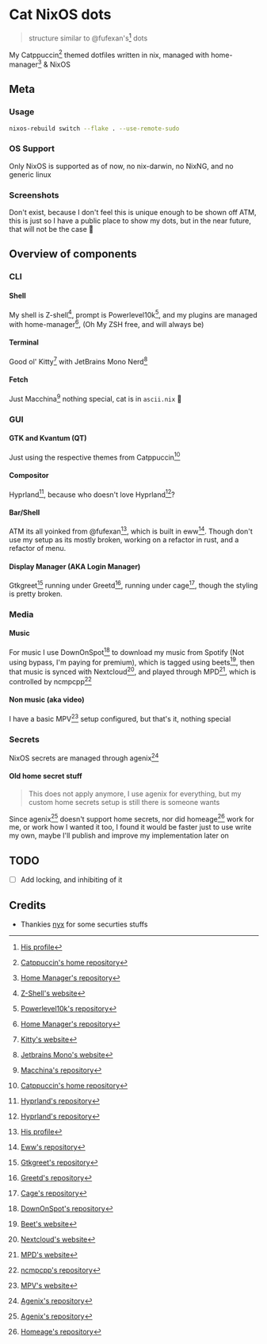 # Cat NixOS dots
> structure similar to @fufexan's[^fuf] dots

My Catppuccin[^cat] themed dotfiles written in nix, managed with home-manager[^hm] & NixOS

## Meta

### Usage
```sh
nixos-rebuild switch --flake . --use-remote-sudo
```

### OS Support
Only NixOS is supported as of now, no nix-darwin, no NixNG, and no generic linux

### Screenshots
Don't exist, because I don't feel this is unique enough to be 
shown off ATM, this is just so I have a public place to show
my dots, but in the near future, that will not be the case 🙂

## Overview of components

### CLI

#### Shell
My shell is Z-shell[^zsh], prompt is Powerlevel10k[^pk], and my plugins are 
managed with home-manager[^hm], (Oh My ZSH free, and will always be)

#### Terminal
Good ol' Kitty[^kty] with JetBrains Mono Nerd[^jbm]

#### Fetch
Just Macchina[^mc] nothing special, cat is in `ascii.nix` 🙂

### GUI

#### GTK and Kvantum (QT)
Just using the respective themes from Catppuccin[^cat]

#### Compositor
Hyprland[^hypr], because who doesn't love Hyprland[^hypr]?

#### Bar/Shell
ATM its all yoinked from @fufexan[^fuf], which is built in eww[^eww].
Though don't use my setup as its mostly broken, 
working on a refactor in rust, and a refactor of menu.

#### Display Manager (AKA Login Manager)
Gtkgreet[^gtkg] running under Greetd[^gtd], running under cage[^cage], though 
the styling is pretty broken.

### Media

#### Music
For music I use DownOnSpot[^down] to download my music from 
Spotify (Not using bypass, I'm paying for premium),
which is tagged using beets[^beet], then that music is 
synced with Nextcloud[^ncld], and played through MPD[^mpd], 
which is controlled by ncmpcpp[^nc]

#### Non music (aka video)
I have a basic MPV[^mpv] setup configured, but that's it,
nothing special

### Secrets
NixOS secrets are managed through agenix[^anix]

#### Old home secret stuff
> This does not apply anymore, I use agenix for everything,
but my custom home secrets setup is still there is someone wants

Since agenix[^anix] doesn't support home secrets, nor 
did homeage[^hage] work for me, or work how I wanted it
too, I found it would be faster just to use write my own,
maybe I'll publish and improve my implementation later on

## TODO
- [ ] Add locking, and inhibiting of it

## Credits
 - Thankies [nyx](https://github.com/NotAShelf/nyx) for some securties stuffs

[^fuf]: [His profile](https://github.com/fufexan/)
[^hypr]: [Hyprland's repository](https://github.com/hyprwm/Hyprland/)
[^anix]: [Agenix's repository](https://github.com/ryantm/agenix/)
[^hage]: [Homeage's repository](https://github.com/jordanisaacs/homeage/)
[^nc]: [ncmpcpp's repository](https://github.com/ncmpcpp/ncmpcpp/)
[^mpd]: [MPD's website](https://musicpd.org/)
[^down]: [DownOnSpot's repository](https://github.com/oSumAtrIX/DownOnSpot/)
[^cat]: [Catppuccin's home repository](https://github.com/catppuccin/catppuccin/)
[^beet]: [Beet's website](https://beets.io/)
[^hm]: [Home Manager's repository](https://github.com/nix-community/home-manager/)
[^pk]: [Powerlevel10k's repository](https://github.com/romkatv/powerlevel10k/)
[^zsh]: [Z-Shell's website](https://zsh.sourceforge.io/)
[^mc]: [Macchina's repository](https://github.com/Macchina-CLI/macchina/)
[^kty]: [Kitty's website](https://sw.kovidgoyal.net/kitty/)
[^jbm]: [Jetbrains Mono's website](https://www.jetbrains.com/lp/mono/)
[^eww]: [Eww's repository](https://github.com/elkowar/eww/)
[^gtd]: [Greetd's repository](https://sr.ht/~kennylevinsen/greetd/)
[^gtkg]: [Gtkgreet's repository](https://git.sr.ht/~kennylevinsen/gtkgreet/)
[^mpv]: [MPV's website](https://mpv.io/)
[^ncld]: [Nextcloud's website](https://nextcloud.com/)
[^cage]: [Cage's repository](https://github.com/Hjdskes/cage/)
